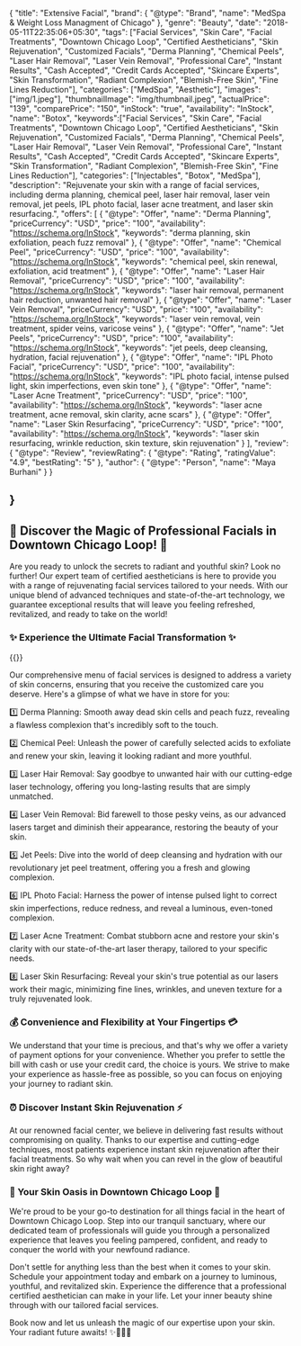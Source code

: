 {
    "title": "Extensive Facial",
    "brand": {
    "@type": "Brand",
    "name": "MedSpa & Weight Loss Managment of Chicago"
  },
   "genre": "Beauty",
    "date": "2018-05-11T22:35:06+05:30",
    "tags": ["Facial Services", "Skin Care", "Facial Treatments", "Downtown Chicago Loop", "Certified Aestheticians", "Skin Rejuvenation", "Customized Facials", "Derma Planning", "Chemical Peels", "Laser Hair Removal", "Laser Vein Removal", "Professional Care", "Instant Results", "Cash Accepted", "Credit Cards Accepted", "Skincare Experts", "Skin Transformation", "Radiant Complexion", "Blemish-Free Skin", "Fine Lines Reduction"],
    "categories": ["MedSpa", "Aesthetic"],
    "images": ["img/1.jpeg"],
    "thumbnailImage": "img/thumbnail.jpeg",
    "actualPrice": "139",
    "comparePrice": "150",
    "inStock": "true",
    "availability": "InStock",
    "name": "Botox",
    "keywords":["Facial Services", "Skin Care", "Facial Treatments", "Downtown Chicago Loop", "Certified Aestheticians", "Skin Rejuvenation", "Customized Facials", "Derma Planning", "Chemical Peels", "Laser Hair Removal", "Laser Vein Removal", "Professional Care", "Instant Results", "Cash Accepted", "Credit Cards Accepted", "Skincare Experts", "Skin Transformation", "Radiant Complexion", "Blemish-Free Skin", "Fine Lines Reduction"],
    "categories": ["Injectables", "Botox", "MedSpa"],
  "description": "Rejuvenate your skin with a range of facial services, including derma planning, chemical peel, laser hair removal, laser vein removal, jet peels, IPL photo facial, laser acne treatment, and laser skin resurfacing.",
  "offers": [
    {
      "@type": "Offer",
      "name": "Derma Planning",
      "priceCurrency": "USD",
      "price": "100",
      "availability": "https://schema.org/InStock",
      "keywords": "derma planning, skin exfoliation, peach fuzz removal"
    },
    {
      "@type": "Offer",
      "name": "Chemical Peel",
      "priceCurrency": "USD",
      "price": "100",
      "availability": "https://schema.org/InStock",
      "keywords": "chemical peel, skin renewal, exfoliation, acid treatment"
    },
    {
      "@type": "Offer",
      "name": "Laser Hair Removal",
      "priceCurrency": "USD",
      "price": "100",
      "availability": "https://schema.org/InStock",
      "keywords": "laser hair removal, permanent hair reduction, unwanted hair removal"
    },
    {
      "@type": "Offer",
      "name": "Laser Vein Removal",
      "priceCurrency": "USD",
      "price": "100",
      "availability": "https://schema.org/InStock",
      "keywords": "laser vein removal, vein treatment, spider veins, varicose veins"
    },
    {
      "@type": "Offer",
      "name": "Jet Peels",
      "priceCurrency": "USD",
      "price": "100",
      "availability": "https://schema.org/InStock",
      "keywords": "jet peels, deep cleansing, hydration, facial rejuvenation"
    },
    {
      "@type": "Offer",
      "name": "IPL Photo Facial",
      "priceCurrency": "USD",
      "price": "100",
      "availability": "https://schema.org/InStock",
      "keywords": "IPL photo facial, intense pulsed light, skin imperfections, even skin tone"
    },
    {
      "@type": "Offer",
      "name": "Laser Acne Treatment",
      "priceCurrency": "USD",
      "price": "100",
      "availability": "https://schema.org/InStock",
      "keywords": "laser acne treatment, acne removal, skin clarity, acne scars"
    },
    {
      "@type": "Offer",
      "name": "Laser Skin Resurfacing",
      "priceCurrency": "USD",
      "price": "100",
      "availability": "https://schema.org/InStock",
      "keywords": "laser skin resurfacing, wrinkle reduction, skin texture, skin rejuvenation"
    }
  ],
   "review": {
    "@type": "Review",
    "reviewRating": {
      "@type": "Rating",
      "ratingValue": "4.9",
      "bestRating": "5"
    },
    "author": {
      "@type": "Person",
      "name": "Maya Burhani"
    }
  }

}
----

## 🌟 Discover the Magic of Professional Facials in Downtown Chicago Loop! 🌟

Are you ready to unlock the secrets to radiant and youthful skin? Look no further! Our expert team of certified aestheticians is here to provide you with a range of rejuvenating facial services tailored to your needs. With our unique blend of advanced techniques and state-of-the-art technology, we guarantee exceptional results that will leave you feeling refreshed, revitalized, and ready to take on the world!

### ✨ Experience the Ultimate Facial Transformation ✨

{{<responsive-image filename="img/Chemical_Peel.jpg" alt="Facial Transformation in Downtown Chicago Loop">}}

Our comprehensive menu of facial services is designed to address a variety of skin concerns, ensuring that you receive the customized care you deserve. Here's a glimpse of what we have in store for you:

1️⃣ Derma Planning: Smooth away dead skin cells and peach fuzz, revealing a flawless complexion that's incredibly soft to the touch.

2️⃣ Chemical Peel: Unleash the power of carefully selected acids to exfoliate and renew your skin, leaving it looking radiant and more youthful.

3️⃣ Laser Hair Removal: Say goodbye to unwanted hair with our cutting-edge laser technology, offering you long-lasting results that are simply unmatched.

4️⃣ Laser Vein Removal: Bid farewell to those pesky veins, as our advanced lasers target and diminish their appearance, restoring the beauty of your skin.

5️⃣ Jet Peels: Dive into the world of deep cleansing and hydration with our revolutionary jet peel treatment, offering you a fresh and glowing complexion.

6️⃣ IPL Photo Facial: Harness the power of intense pulsed light to correct skin imperfections, reduce redness, and reveal a luminous, even-toned complexion.

7️⃣ Laser Acne Treatment: Combat stubborn acne and restore your skin's clarity with our state-of-the-art laser therapy, tailored to your specific needs.

8️⃣ Laser Skin Resurfacing: Reveal your skin's true potential as our lasers work their magic, minimizing fine lines, wrinkles, and uneven texture for a truly rejuvenated look.

### 💰 Convenience and Flexibility at Your Fingertips 💳

We understand that your time is precious, and that's why we offer a variety of payment options for your convenience. Whether you prefer to settle the bill with cash or use your credit card, the choice is yours. We strive to make your experience as hassle-free as possible, so you can focus on enjoying your journey to radiant skin.

### ⏰ Discover Instant Skin Rejuvenation ⚡️

At our renowned facial center, we believe in delivering fast results without compromising on quality. Thanks to our expertise and cutting-edge techniques, most patients experience instant skin rejuvenation after their facial treatments. So why wait when you can revel in the glow of beautiful skin right away?

### 📍 Your Skin Oasis in Downtown Chicago Loop 🌆

We're proud to be your go-to destination for all things facial in the heart of Downtown Chicago Loop. Step into our tranquil sanctuary, where our dedicated team of professionals will guide you through a personalized experience that leaves you feeling pampered, confident, and ready to conquer the world with your newfound radiance.

Don't settle for anything less than the best when it comes to your skin. Schedule your appointment today and embark on a journey to luminous, youthful, and revitalized skin. Experience the difference that a professional certified aesthetician can make in your life. Let your inner beauty shine through with our tailored facial services.

Book now and let us unleash the magic of our expertise upon your skin. Your radiant future awaits! ✨💆‍♀️💖

